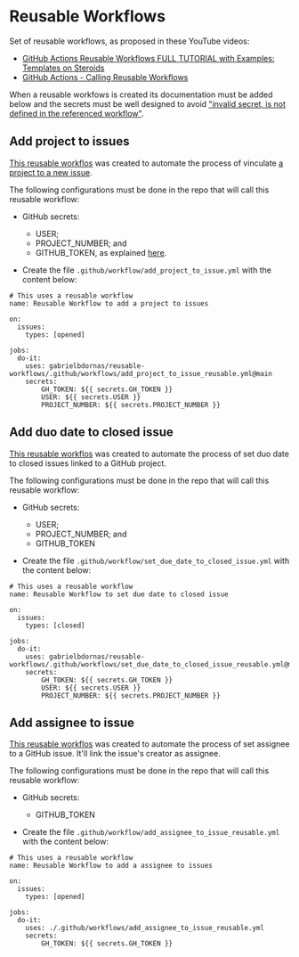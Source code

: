 # Reusable Workflows

Set of reusable workflows, as proposed in these YouTube videos:

- [GitHub Actions Reusable Workflows FULL TUTORIAL with Examples: Templates on Steroids](https://www.youtube.com/watch?v=lRypYtmbKMs)
- [GitHub Actions - Calling Reusable Workflows](https://www.youtube.com/watch?v=2dxmvDL1gP8)

When a reusable workfows is created its documentation must be added below and the secrets must be well designed to avoid ["invalid secret, is not defined in the referenced workflow"](https://github.com/orgs/community/discussions/26749).

## Add project to issues

[This reusable workflos](https://github.com/gabrielbdornas/reusable-workflows/blob/main/.github/workflows/add_project_to_issue_reusable.yml) was created to automate the process of vinculate [a project to a new issue](https://github.com/actions/add-to-project).

The following configurations must be done in the repo that will call this reusable workflow:

- GitHub secrets:
  - USER;
  - PROJECT_NUMBER; and
  - GITHUB_TOKEN, as explained [here](https://github.com/actions/add-to-project#inputs).

- Create the file `.github/workflow/add_project_to_issue.yml` with the content below:

```
# This uses a reusable workflow
name: Reusable Workflow to add a project to issues

on:
  issues:
    types: [opened]

jobs:
  do-it:
    uses: gabrielbdornas/reusable-workflows/.github/workflows/add_project_to_issue_reusable.yml@main
    secrets:
        GH_TOKEN: ${{ secrets.GH_TOKEN }}
        USER: ${{ secrets.USER }}
        PROJECT_NUMBER: ${{ secrets.PROJECT_NUMBER }}
```

## Add duo date to closed issue

[This reusable workflos](https://github.com/gabrielbdornas/reusable-workflows/blob/main/.github/workflows/set_due_date_to_closed_issue_reusable.yml) was created to automate the process of set duo date to closed issues linked to a GitHub project.

The following configurations must be done in the repo that will call this reusable workflow:

- GitHub secrets:
  - USER;
  - PROJECT_NUMBER; and
  - GITHUB_TOKEN

- Create the file `.github/workflow/set_due_date_to_closed_issue.yml` with the content below:

```
# This uses a reusable workflow
name: Reusable Workflow to set due date to closed issue

on:
  issues:
    types: [closed]

jobs:
  do-it:
    uses: gabrielbdornas/reusable-workflows/.github/workflows/set_due_date_to_closed_issue_reusable.yml@main
    secrets:
        GH_TOKEN: ${{ secrets.GH_TOKEN }}
        USER: ${{ secrets.USER }}
        PROJECT_NUMBER: ${{ secrets.PROJECT_NUMBER }}
```

## Add assignee to issue

[This reusable workflos](https://github.com/gabrielbdornas/reusable-workflows/blob/main/.github/workflows/add_assignee_to_issue_reusable.yml) was created to automate the process of set assignee to a GitHub issue. It'll link the issue's creator as assignee.

The following configurations must be done in the repo that will call this reusable workflow:

- GitHub secrets:
  - GITHUB_TOKEN

- Create the file `.github/workflow/add_assignee_to_issue_reusable.yml` with the content below:

```
# This uses a reusable workflow
name: Reusable Workflow to add a assignee to issues

on:
  issues:
    types: [opened]

jobs:
  do-it:
    uses: ./.github/workflows/add_assignee_to_issue_reusable.yml
    secrets:
        GH_TOKEN: ${{ secrets.GH_TOKEN }}
```
